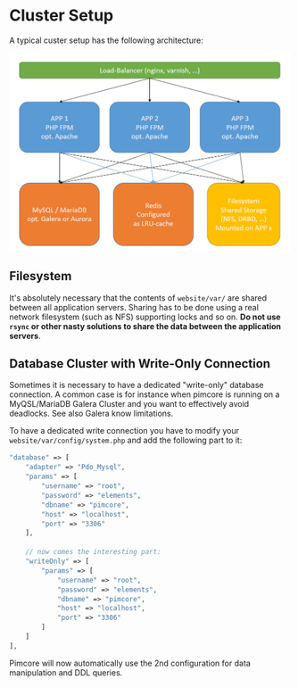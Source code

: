 # Cluster Setup

A typical custer setup has the following architecture: 

![Pimcore_Cluster_Setup](../../img/cluster-setup.png) 

## Filesystem
It's absolutely necessary that the contents of `website/var/` are shared between all application servers.
Sharing has to be done using a real network filesystem (such as NFS) supporting locks and so on. **Do not use `rsync` or other nasty solutions to share the data between the application servers**. 

## Database Cluster with Write-Only Connection 
Sometimes it is necessary to have a dedicated "write-only" database connection. A common case is for instance when pimcore is running on a MyQSL/MariaDB Galera Cluster and you want to effectively avoid deadlocks. See also Galera know limitations.  
 
To have a dedicated write connection you have to modify your `website/var/config/system.php` and add the following part to it:  

```php
"database" => [
    "adapter" => "Pdo_Mysql",
    "params" => [
        "username" => "root",
        "password" => "elements",
        "dbname" => "pimcore",
        "host" => "localhost",
        "port" => "3306"
    ],
  
    // now comes the interesting part:
    "writeOnly" => [
        "params" => [
            "username" => "root",
            "password" => "elements",
            "dbname" => "pimcore",
            "host" => "localhost",
            "port" => "3306"
        ]
    ]
],
```

Pimcore will now automatically use the 2nd configuration for data manipulation and DDL queries. 

